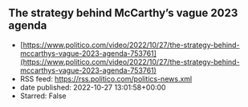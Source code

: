 ## The strategy behind McCarthy’s vague 2023 agenda
 - [https://www.politico.com/video/2022/10/27/the-strategy-behind-mccarthys-vague-2023-agenda-753761](https://www.politico.com/video/2022/10/27/the-strategy-behind-mccarthys-vague-2023-agenda-753761)
 - RSS feed: https://rss.politico.com/politics-news.xml
 - date published: 2022-10-27 13:01:58+00:00
 - Starred: False



